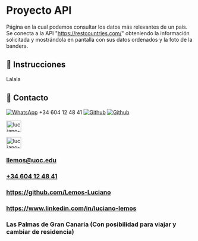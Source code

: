 # Proyecto API

Página en la cual podemos consultar los datos más relevantes de un país. Se conecta a la API "https://restcountries.com/" obteniendo la información solicitada y mostrándola en pantalla con sus datos ordenados y la foto de la bandera.


## 🚀 Instrucciones
Lalala

## 🔗 Contacto
[![WhatsApp](https://img.shields.io/badge/WhatsApp-25D366?style=for-the-badge&logo=whatsapp&logoColor=white)](https://api.whatsapp.com/send/?phone=34604124841&text=Hola+Luciano%2C+he+visto+tu+curriculum+vitae+y+quer%C3%ADa+ponerme+en+contacto+contigo+por+una+oferta+de+trabajo.&type=phone_number&app_absent=0) +34 604 12 48 41
[![Github](https://img.shields.io/badge/Gmail-D14836?style=for-the-badge&logo=gmail&logoColor=white)](https://www.google.com)
[![Github](https://img.shields.io/badge/LinkedIn-0077B5?style=for-the-badge&logo=linkedin&logoColor=white)](https://www.google.com)

<a href="https://linkedin.com/in/luciano-lemos/?locale=en_us" target="blank"><img align="center" src="https://raw.githubusercontent.com/rahuldkjain/github-profile-readme-generator/master/src/images/icons/Social/linked-in-alt.svg" alt="luciano-lemos/?locale=en_us" height="30" width="40" /></a>


<div class="info">
  
<a href="https://linkedin.com/in/luciano-lemos/?locale=en_us" target="blank"><img align="center" src="https://iconos8.es/icon/16713/whatsapp" alt="luciano-lemos/?locale=en_us" height="30" width="40" /></a>
<h3><i class="fas fa-envelope"></i><a href="mailto:llemos@uoc.edu?subject=Oferta%20de%20trabajo&body=Hola%20Luciano,%20he%20visto%20tu%20curriculum%20vitae%20y%20quer%C3%ADa%20ponerme%20en%20contacto%20contigo%20por%20una%20oferta%20de%20trabajo.%0BPuedes%20ponerte%20en%20contacto%20con%20nosotros%20a%20trav%C3%A9s%20de%3A%0B%09Mail:%20[%20Completar%20]%0B%09Tel%C3%A9fono:%20[%20Completar%20]%0B%09Horarios:%20[%20Completar%20]%0B%0BMuchas%20gracias%20por%20tu%20tiempo%0B%0BSaludos">llemos@uoc.edu</a> </h3>
                    <h3><i class="fas fa-phone"></i><a href="https://api.whatsapp.com/send/?phone=34604124841&text=Hola+Luciano%2C+he+visto+tu+curriculum+vitae+y+quer%C3%ADa+ponerme+en+contacto+contigo+por+una+oferta+de+trabajo.&type=phone_number&app_absent=0" target="_blank">+34 604 12 48 41</a></h3>
                    <h3><i class="fa-brands fa-github"></i><a href="https://github.com/Lemos-Luciano" target="_blank" >https://github.com/Lemos-Luciano</a> </h3>
                    <h3><i class="fa-brands fa-linkedin-in"></i><a href="https://www.linkedin.com/in/luciano-lemos" target="_blank">https://www.linkedin.com/in/luciano-lemos</a></h3>
                    <h3><i class="fas fa-map-marker-alt"></i> Las Palmas de Gran Canaria (Con posibilidad para viajar y cambiar de residencia)</h3>
                </div>
